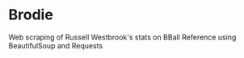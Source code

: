# Brodie
Web scraping of Russell Westbrook's stats on BBall Reference using BeautifulSoup and Requests
